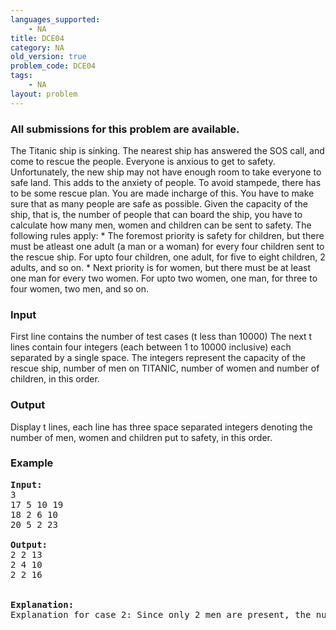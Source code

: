 ```yaml
---
languages_supported:
    - NA
title: DCE04
category: NA
old_version: true
problem_code: DCE04
tags:
    - NA
layout: problem
---
```

###  All submissions for this problem are available. 

The Titanic ship is sinking. The nearest ship has answered the SOS call, and come to rescue the people. Everyone is anxious to get to safety. Unfortunately, the new ship may not have enough room to take everyone to safe land. This adds to the anxiety of people. 
To avoid stampede, there has to be some rescue plan. You are made incharge of this. You have to make sure that as many people are safe as possible. Given the capacity of the ship, that is, the number of people that can board the ship, you have to calculate how many men, women and children can be sent to safety.
The following rules apply:
\* The foremost priority is safety for children, but there must be atleast one adult (a man or a woman) for every four children sent to the rescue ship. For upto four children, one adult, for five to eight children, 2 adults, and so on.
\* Next priority is for women, but there must be at least one man for every two women. For upto two women, one man, for three to four women, two men, and so on.

### Input

First line contains the number of test cases (t less than 10000)
The next t lines contain four integers (each between 1 to 10000 inclusive) each separated by a single space. The integers represent the capacity of the rescue ship, number of men on TITANIC, number of women and number of children, in this order.

### Output

Display t lines, each line has three space separated integers denoting the number of men, women and children put to safety, in this order.

### Example

<pre>
<b>Input:</b>
3
17 5 10 19
18 2 6 10
20 5 2 23

<b>Output:</b>
2 2 13
2 4 10
2 2 16


<b>Explanation:</b>
Explanation for case 2: Since only 2 men are present, the number of women can not be more than 4.

</pre>